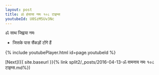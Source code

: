 ```yaml
---
layout: post
title: ॐ हंसाया नमः १०८ टाइम्स
youtubeId: U0SzM5Uv3Nc
---
```

 
 
 ॐ साथ जिह्वया नमः  
 
 -  जिसके पास सैंकड़ों टोंगे हैं 
 
  
 
  
 
 
 
 
 
 


{% include youtubePlayer.html id=page.youtubeId %}
 
[Next]({{ site.baseurl }}{% link  split2/_posts/2016-04-13-ॐ वामनाय नमः १०८ टाइम्स.md%})
 
